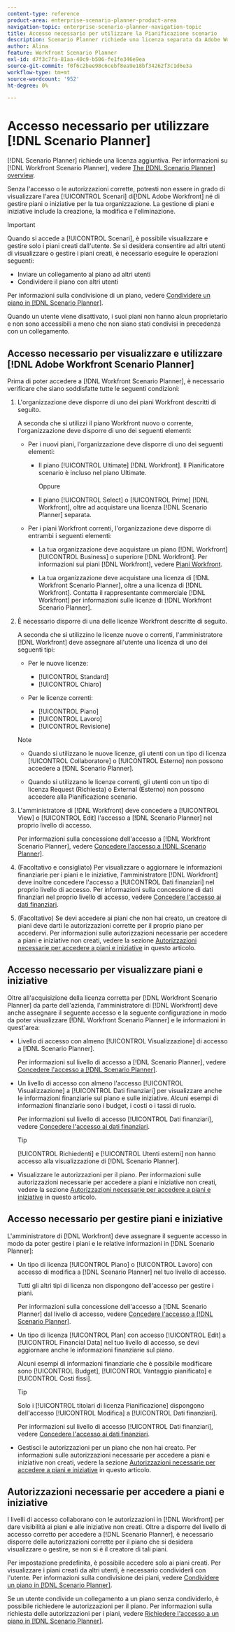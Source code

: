 ```yaml
---
content-type: reference
product-area: enterprise-scenario-planner-product-area
navigation-topic: enterprise-scenario-planner-navigation-topic
title: Accesso necessario per utilizzare la Pianificazione scenario
description: Scenario Planner richiede una licenza separata da Adobe Workfront e accesso aggiuntivo.
author: Alina
feature: Workfront Scenario Planner
exl-id: d7f3c7fa-81aa-40c9-b506-fe1fe346e9ea
source-git-commit: f0f6c2bee98c6cebf8ea9e18bf34262f3c1d6e3a
workflow-type: tm+mt
source-wordcount: '952'
ht-degree: 0%

---
```


# Accesso necessario per utilizzare [!DNL Scenario Planner]

[!DNL Scenario Planner] richiede una licenza aggiuntiva. Per informazioni su [!DNL Workfront Scenario Planner], vedere [The [!DNL Scenario Planner] overview](../scenario-planner/scenario-planner-overview.md).

<!--
might need to add information about the permissions to plans/ initiatives if those will be coming later?
-->

Senza l&#39;accesso o le autorizzazioni corrette, potresti non essere in grado di visualizzare l&#39;area [!UICONTROL Scenari] di[!DNL  Adobe Workfront] né di gestire piani o iniziative per la tua organizzazione. La gestione di piani e iniziative include la creazione, la modifica e l&#39;eliminazione.

>[!IMPORTANT]
>
>Quando si accede a [!UICONTROL Scenari], è possibile visualizzare e gestire solo i piani creati dall&#39;utente. Se si desidera consentire ad altri utenti di visualizzare o gestire i piani creati, è necessario eseguire le operazioni seguenti:
>
>* Inviare un collegamento al piano ad altri utenti
>* Condividere il piano con altri utenti
>
>  Per informazioni sulla condivisione di un piano, vedere [Condividere un piano in [!DNL Scenario Planner]](../scenario-planner/share-a-plan.md).
>
>Quando un utente viene disattivato, i suoi piani non hanno alcun proprietario e non sono accessibili a meno che non siano stati condivisi in precedenza con un collegamento.

## Accesso necessario per visualizzare e utilizzare [!DNL Adobe Workfront Scenario Planner]

Prima di poter accedere a [!DNL Workfront Scenario Planner], è necessario verificare che siano soddisfatte tutte le seguenti condizioni:

1. L&#39;organizzazione deve disporre di uno dei piani Workfront descritti di seguito.

   A seconda che si utilizzi il piano Workfront nuovo o corrente, l&#39;organizzazione deve disporre di uno dei seguenti elementi:

   * Per i nuovi piani, l&#39;organizzazione deve disporre di uno dei seguenti elementi:

      * Il piano [!UICONTROL Ultimate] [!DNL Workfront]. Il Pianificatore scenario è incluso nel piano Ultimate.

        Oppure

      * Il piano [!UICONTROL Select] o [!UICONTROL Prime] [!DNL Workfront], oltre ad acquistare una licenza [!DNL Scenario Planner] separata.

   * Per i piani Workfront correnti, l&#39;organizzazione deve disporre di entrambi i seguenti elementi:

      * La tua organizzazione deve acquistare un piano [!DNL Workfront] [!UICONTROL Business] o superiore [!DNL Workfront]. Per informazioni sui piani [!DNL Workfront], vedere [Piani Workfront](https://workfront.com/plans).

      * La tua organizzazione deve acquistare una licenza di [!DNL Workfront Scenario Planner], oltre a una licenza di [!DNL Workfront]. Contatta il rappresentante commerciale [!DNL Workfront] per informazioni sulle licenze di [!DNL Workfront Scenario Planner].

1. È necessario disporre di una delle licenze Workfront descritte di seguito.

   A seconda che si utilizzino le licenze nuove o correnti, l&#39;amministratore [!DNL Workfront] deve assegnare all&#39;utente una licenza di uno dei seguenti tipi:

   * Per le nuove licenze:
      * [!UICONTROL Standard]
      * [!UICONTROL Chiaro]

   * Per le licenze correnti:

      * [!UICONTROL Piano]
      * [!UICONTROL Lavoro]
      * [!UICONTROL Revisione]

   >[!NOTE]
   > 
   >* Quando si utilizzano le nuove licenze, gli utenti con un tipo di licenza [!UICONTROL Collaboratore] o [!UICONTROL Esterno] non possono accedere a [!DNL Scenario Planner].
   >
   >* Quando si utilizzano le licenze correnti, gli utenti con un tipo di licenza Request (Richiesta) o External (Esterno) non possono accedere alla Pianificazione scenario.

1. L&#39;amministratore di [!DNL Workfront] deve concedere a [!UICONTROL View] o [!UICONTROL Edit] l&#39;accesso a [!DNL Scenario Planner] nel proprio livello di accesso.

   Per informazioni sulla concessione dell&#39;accesso a [!DNL Workfront Scenario Planner], vedere [Concedere l&#39;accesso a [!DNL Scenario Planner]](../administration-and-setup/add-users/configure-and-grant-access/grant-access-sp.md).

1. (Facoltativo e consigliato) Per visualizzare o aggiornare le informazioni finanziarie per i piani e le iniziative, l&#39;amministratore [!DNL Workfront] deve inoltre concedere l&#39;accesso a [!UICONTROL Dati finanziari] nel proprio livello di accesso. Per informazioni sulla concessione di dati finanziari nel proprio livello di accesso, vedere [Concedere l&#39;accesso ai dati finanziari](../administration-and-setup/add-users/configure-and-grant-access/grant-access-financial.md).

1. (Facoltativo) Se devi accedere ai piani che non hai creato, un creatore di piani deve darti le autorizzazioni corrette per il proprio piano per accedervi. Per informazioni sulle autorizzazioni necessarie per accedere a piani e iniziative non creati, vedere la sezione [Autorizzazioni necessarie per accedere a piani e iniziative](#permissions-needed-to-access-plans-and-initiatives) in questo articolo.

<!--this used to be true but not anymore:
  <li data-mc-conditions="QuicksilverOrClassic.Draft mode"> <p>(NOTE: this is no longer needed) </p> <p>Your Workfront administrator must assign you a layout template that includes the Scenarios area in the Main Menu. </p> <p>For information about customizing the Main Menu in a layout template, see <a href="../administration-and-setup/customize-workfront/use-layout-templates/customize-main-menu.md" class="MCXref xref" xrefformat="{para}">Customize the Main Menu using a layout template</a>. </p> <p>For information about assigning users to a Layout Template, see <a href="../administration-and-setup/customize-workfront/use-layout-templates/assign-users-to-layout-template.md" class="MCXref xref" xrefformat="{para}">Assign users to a layout template</a>.</p> </li>
  -->

## Accesso necessario per visualizzare piani e iniziative

Oltre all&#39;acquisizione della licenza corretta per [!DNL Workfront Scenario Planner] da parte dell&#39;azienda, l&#39;amministratore di [!DNL Workfront] deve anche assegnare il seguente accesso e la seguente configurazione in modo da poter visualizzare [!DNL Workfront Scenario Planner] e le informazioni in quest&#39;area:

* Livello di accesso con almeno [!UICONTROL Visualizzazione] di accesso a [!DNL Scenario Planner].

  Per informazioni sul livello di accesso a [!DNL Scenario Planner], vedere [Concedere l&#39;accesso a  [!DNL Scenario Planner]](../administration-and-setup/add-users/configure-and-grant-access/grant-access-sp.md).

* Un livello di accesso con almeno l&#39;accesso [!UICONTROL Visualizzazione] a [!UICONTROL Dati finanziari] per visualizzare anche le informazioni finanziarie sul piano e sulle iniziative. Alcuni esempi di informazioni finanziarie sono i budget, i costi o i tassi di ruolo.

  Per informazioni sul livello di accesso [!UICONTROL Dati finanziari], vedere [Concedere l&#39;accesso ai dati finanziari](../administration-and-setup/add-users/configure-and-grant-access/grant-access-financial.md).

  >[!TIP]
  >
  >[!UICONTROL Richiedenti] e [!UICONTROL Utenti esterni] non hanno accesso alla visualizzazione di [!DNL Scenario Planner].

* Visualizzare le autorizzazioni per il piano. Per informazioni sulle autorizzazioni necessarie per accedere a piani e iniziative non creati, vedere la sezione [Autorizzazioni necessarie per accedere a piani e iniziative](#permissions-needed-to-access-plans-and-initiatives) in questo articolo.

## Accesso necessario per gestire piani e iniziative

L&#39;amministratore di [!DNL Workfront] deve assegnare il seguente accesso in modo da poter gestire i piani e le relative informazioni in [!DNL Scenario Planner]:

* Un tipo di licenza [!UICONTROL Piano] o [!UICONTROL Lavoro] con accesso di modifica a [!DNL Scenario Planner] nel tuo livello di accesso.

  Tutti gli altri tipi di licenza non dispongono dell&#39;accesso per gestire i piani.

  Per informazioni sulla concessione dell&#39;accesso a [!DNL Scenario Planner] dal livello di accesso, vedere [Concedere l&#39;accesso a  [!DNL Scenario Planner]](../administration-and-setup/add-users/configure-and-grant-access/grant-access-sp.md).

* Un tipo di licenza [!UICONTROL Plan] con accesso [!UICONTROL Edit] a [!UICONTROL Financial Data] nel tuo livello di accesso, se devi aggiornare anche le informazioni finanziarie sul piano.

  Alcuni esempi di informazioni finanziarie che è possibile modificare sono [!UICONTROL Budget], [!UICONTROL Vantaggio pianificato] e [!UICONTROL Costi fissi].

  >[!TIP]
  >
  >Solo i [!UICONTROL titolari di licenza Pianificazione] dispongono dell&#39;accesso [!UICONTROL Modifica] a [!UICONTROL Dati finanziari].

  Per informazioni sul livello di accesso [!UICONTROL Dati finanziari], vedere [Concedere l&#39;accesso ai dati finanziari](../administration-and-setup/add-users/configure-and-grant-access/grant-access-financial.md).

* Gestisci le autorizzazioni per un piano che non hai creato. Per informazioni sulle autorizzazioni necessarie per accedere a piani e iniziative non creati, vedere la sezione [Autorizzazioni necessarie per accedere a piani e iniziative](#permissions-needed-to-access-plans-and-initiatives) in questo articolo.

## Autorizzazioni necessarie per accedere a piani e iniziative

I livelli di accesso collaborano con le autorizzazioni in [!DNL Workfront] per dare visibilità ai piani e alle iniziative non creati. Oltre a disporre del livello di accesso corretto per accedere a [!DNL Scenario Planner], è necessario disporre delle autorizzazioni corrette per il piano che si desidera visualizzare o gestire, se non si è il creatore di tali piani.

Per impostazione predefinita, è possibile accedere solo ai piani creati. Per visualizzare i piani creati da altri utenti, è necessario condividerli con l&#39;utente. Per informazioni sulla condivisione dei piani, vedere [Condividere un piano in [!DNL Scenario Planner]](../scenario-planner/share-a-plan.md).

Se un utente condivide un collegamento a un piano senza condividerlo, è possibile richiedere le autorizzazioni per il piano. Per informazioni sulla richiesta delle autorizzazioni per i piani, vedere [Richiedere l&#39;accesso a un piano in [!DNL Scenario Planner]](../scenario-planner/request-access-to-plan.md).

